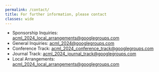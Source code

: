 ```yaml
---
permalink: /contact/
title: For further information, please contact
classes: wide
---
```



* Sponsorship Inquiries:  <acml_2024_local_arrangements@googlegroups.com>
* General Inquiries:  <acml_2024@googlegroups.com>
* Conference Track:   <acml_2024_conference_track@googlegroups.com>
* Journal Track:      <acml_2024_journal_track@googlegroups.com>
* Local Arrangements: <acml_2024_local_arrangements@googlegroups.com>
